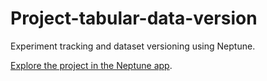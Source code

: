 # Project-tabular-data-version

Experiment tracking and dataset versioning using Neptune.

[Explore the project in the Neptune app](https://app.neptune.ai/o/common/org/project-tabular-data-version/experiments?split=tbl&dash=charts&viewId=9e7964e9-79c7-42d0-a2d9-bc537e7f5ff3).
